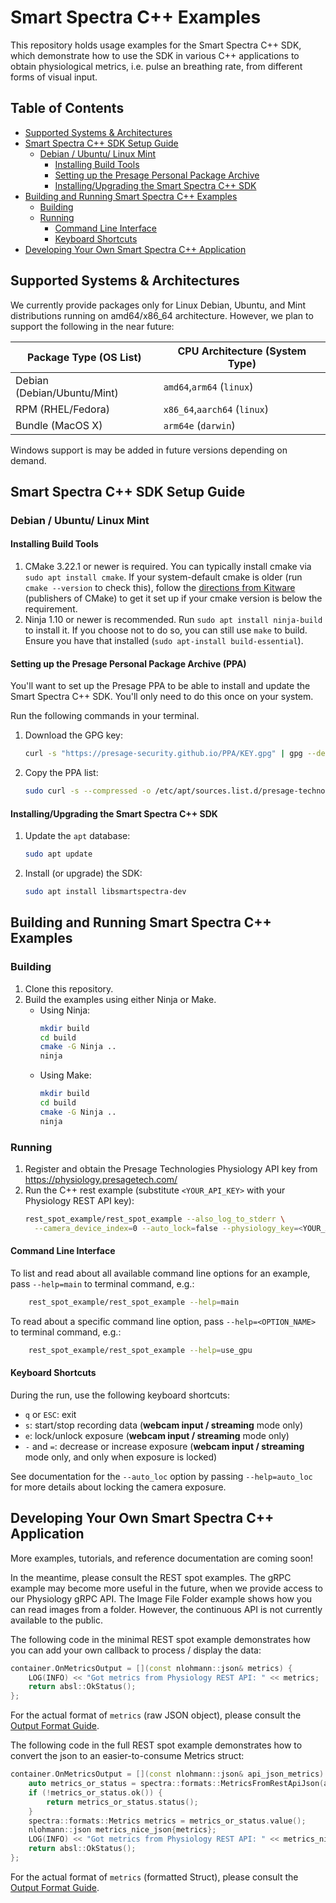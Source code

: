 # Smart Spectra C++ Examples
This repository holds usage examples for the Smart Spectra C++ SDK, which demonstrate how to use the SDK in various C++
applications to obtain physiological metrics, i.e. pulse an breathing rate, from different forms of visual input.

## Table of Contents

 - [Supported Systems & Architectures](#supported-systems--architectures)
 - [Smart Spectra C++ SDK Setup Guide](#smart-spectra-c-sdk-setup-guide)
   - [Debian / Ubuntu/ Linux Mint](#debian--ubuntu-linux-mint)
     - [Installing Build Tools](#installing-build-tools)
     - [Setting up the Presage Personal Package Archive](#setting-up-the-presage-personal-package-archive-ppa)
     - [Installing/Upgrading the Smart Spectra C++ SDK](#installingupgrading-the-smart-spectra-c-sdk)
 - [Building and Running Smart Spectra C++ Examples](#building-and-running-smart-spectra-c-examples)
   - [Building](#building)
   - [Running](#running)
     - [Command Line Interface](#command-line-interface)
     - [Keyboard Shortcuts](#keyboard-shortcuts)
 - [Developing Your Own Smart Spectra C++ Application](#developing-your-own-smart-spectra-c-application) 


## Supported Systems & Architectures

We currently provide packages only for Linux Debian, Ubuntu, and Mint distributions running on amd64/x86_64 architecture.
However, we plan to support the following in the near future:

| Package Type (OS List)      | CPU Architecture (System Type) |
|-----------------------------|--------------------------------|
| Debian (Debian/Ubuntu/Mint) | `amd64`,`arm64` (`linux`)      |
| RPM (RHEL/Fedora)           | `x86_64`,`aarch64` (`linux`)   |
| Bundle (MacOS X)            | `arm64e`           (`darwin`)  |

Windows support is may be added in future versions depending on demand.
## Smart Spectra C++ SDK Setup Guide
### Debian / Ubuntu/ Linux Mint
#### Installing Build Tools
1. CMake 3.22.1 or newer is required. You can typically install cmake via `sudo apt install cmake`. If your system-default cmake is older (run `cmake --version` to check this), follow the [directions from Kitware](https://apt.kitware.com/) (publishers of CMake) to get it set up if your cmake version is below the requirement.
2. Ninja 1.10 or newer is recommended. Run `sudo apt install ninja-build` to install it. If you choose not to do so, you can still use `make` to build. Ensure you have that installed (`sudo apt-install build-essential`).

#### Setting up the Presage Personal Package Archive (PPA)
You'll want to set up the Presage PPA to be able to install and update the Smart Spectra C++ SDK. You'll only need to do this once on your system.

Run the following commands in your terminal.
1. Download the GPG key:
    ```bash
    curl -s "https://presage-security.github.io/PPA/KEY.gpg" | gpg --dearmor | sudo tee /etc/apt/trusted.gpg.d/presage-technologies.gpg >/dev/null
    ```
2. Copy the PPA list:
    ```bash
    sudo curl -s --compressed -o /etc/apt/sources.list.d/presage-technologies.list "https://presage-security.github.io/PPA/presage-technologies.list"
    ```

#### Installing/Upgrading the Smart Spectra C++ SDK

1. Update the `apt` database:
    ```bash
    sudo apt update
    ```
2. Install (or upgrade) the SDK:
    ```bash
    sudo apt install libsmartspectra-dev
    ```

## Building and Running Smart Spectra C++ Examples
### Building
1. Clone this repository.
2. Build the examples using either Ninja or Make.
   - Using Ninja: 
       ```bash
       mkdir build
       cd build
       cmake -G Ninja ..
       ninja
       ```
   - Using Make:
       ```bash
       mkdir build
       cd build
       cmake -G Ninja ..
       ninja
       ```
### Running
1. Register and obtain the Presage Technologies Physiology API key from https://physiology.presagetech.com/ 
2. Run the C++ rest example (substitute `<YOUR_API_KEY>` with your Physiology REST API key):
    ```bash
    rest_spot_example/rest_spot_example --also_log_to_stderr \
      --camera_device_index=0 --auto_lock=false --physiology_key=<YOUR_API_KEY_HERE>
    ```
#### Command Line Interface
To list and read about all available command line options for an example, pass `--help=main` to terminal command, e.g.:
```bash
    rest_spot_example/rest_spot_example --help=main
```

To read about a specific command line option, pass `--help=<OPTION_NAME>` to terminal command, e.g.:
```bash
    rest_spot_example/rest_spot_example --help=use_gpu
```

#### Keyboard Shortcuts
During the run, use the following keyboard shortcuts:
- `q` or `ESC`: exit
- `s`: start/stop recording data (**webcam input / streaming** mode only)
- `e`: lock/unlock exposure (**webcam input / streaming** mode only)
- `-` and `=`: decrease or increase exposure (**webcam input / streaming** mode only, and only when exposure is locked)

See documentation for the `--auto_loc` option by passing `--help=auto_loc` for more details about locking the camera exposure.

## Developing Your Own Smart Spectra C++ Application

More examples, tutorials, and reference documentation are coming soon! 

In the meantime, please consult the REST spot examples.
The gRPC example may become more useful in the future, when we provide access to our Physiology gRPC API.
The Image File Folder example shows how you can read images from a folder. However, the continuous API is not currently available to the public.

The following code in the minimal REST spot example demonstrates how you can add your own callback to process / display the data:
```C++
container.OnMetricsOutput = [](const nlohmann::json& metrics) {
    LOG(INFO) << "Got metrics from Physiology REST API: " << metrics;
    return absl::OkStatus();
};
```

For the actual format of `metrics` (raw JSON object), please consult the [Output Format Guide](docs/output_format.md).

The following code in the full REST spot example demonstrates how to convert the json to an easier-to-consume Metrics struct:
```C++
container.OnMetricsOutput = [](const nlohmann::json& api_json_metrics) {
    auto metrics_or_status = spectra::formats::MetricsFromRestApiJson(api_json_metrics);
    if (!metrics_or_status.ok()) {
        return metrics_or_status.status();
    }
    spectra::formats::Metrics metrics = metrics_or_status.value();
    nlohmann::json metrics_nice_json{metrics};
    LOG(INFO) << "Got metrics from Physiology REST API: " << metrics_nice_json.dump(2);
    return absl::OkStatus();
};
```
For the actual format of `metrics` (formatted Struct), please consult the [Output Format Guide](docs/output_format.md).
